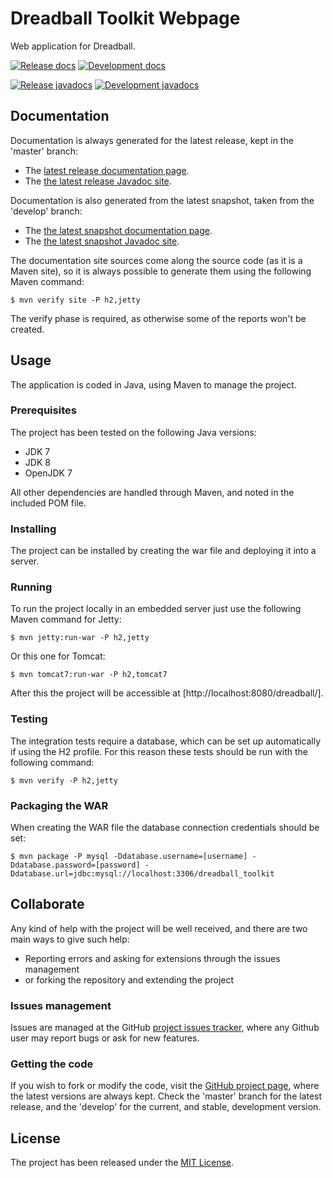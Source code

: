 # Dreadball Toolkit Webpage

Web application for Dreadball.

[![Release docs](https://img.shields.io/badge/docs-release-blue.svg)][site-release]
[![Development docs](https://img.shields.io/badge/docs-develop-blue.svg)][site-develop]

[![Release javadocs](https://img.shields.io/badge/javadocs-release-blue.svg)][javadoc-release]
[![Development javadocs](https://img.shields.io/badge/javadocs-develop-blue.svg)][javadoc-develop]

## Documentation

Documentation is always generated for the latest release, kept in the 'master' branch:

- The [latest release documentation page][site-release].
- The [the latest release Javadoc site][javadoc-release].

Documentation is also generated from the latest snapshot, taken from the 'develop' branch:

- The [the latest snapshot documentation page][site-develop].
- The [the latest snapshot Javadoc site][javadoc-develop].

The documentation site sources come along the source code (as it is a Maven site), so it is always possible to generate them using the following Maven command:

```
$ mvn verify site -P h2,jetty
```

The verify phase is required, as otherwise some of the reports won't be created.

## Usage

The application is coded in Java, using Maven to manage the project.

### Prerequisites

The project has been tested on the following Java versions:
* JDK 7
* JDK 8
* OpenJDK 7

All other dependencies are handled through Maven, and noted in the included POM file.

### Installing

The project can be installed by creating the war file and deploying it into a server.

### Running

To run the project locally in an embedded server just use the following Maven command for Jetty:

```
$ mvn jetty:run-war -P h2,jetty
```

Or this one for Tomcat:

```
$ mvn tomcat7:run-war -P h2,tomcat7
```

After this the project will be accessible at [http://localhost:8080/dreadball/].

### Testing

The integration tests require a database, which can be set up automatically if using the H2 profile. For this reason these tests should be run with the following command:

```
$ mvn verify -P h2,jetty
```

### Packaging the WAR

When creating the WAR file the database connection credentials should be set:

```
$ mvn package -P mysql -Ddatabase.username=[username] -Ddatabase.password=[password] -Ddatabase.url=jdbc:mysql://localhost:3306/dreadball_toolkit
```

## Collaborate

Any kind of help with the project will be well received, and there are two main ways to give such help:

- Reporting errors and asking for extensions through the issues management
- or forking the repository and extending the project

### Issues management

Issues are managed at the GitHub [project issues tracker][issues], where any Github user may report bugs or ask for new features.

### Getting the code

If you wish to fork or modify the code, visit the [GitHub project page][scm], where the latest versions are always kept. Check the 'master' branch for the latest release, and the 'develop' for the current, and stable, development version.

## License

The project has been released under the [MIT License][license].

[issues]: https://github.com/bernardo-mg/dreadball-toolkit-webpage/issues
[javadoc-develop]: http://docs.wandrell.com/development/maven/dreadball-toolkit-webpage/apidocs
[javadoc-release]: http://docs.wandrell.com/maven/dreadball-toolkit-webpage/apidocs
[license]: http://www.opensource.org/licenses/mit-license.php
[scm]: https://github.com/bernardo-mg/dreadball-toolkit-webpage
[site-develop]: http://docs.wandrell.com/development/maven/dreadball-toolkit-webpage
[site-release]: http://docs.wandrell.com/maven/dreadball-toolkit-webpage
